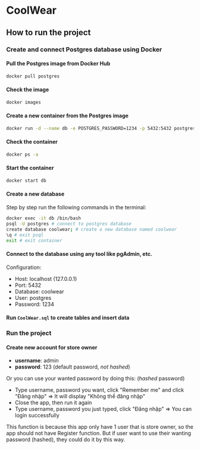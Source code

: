 # CoolWear

## How to run the project

### Create and connect Postgres database using Docker

#### Pull the Postgres image from Docker Hub

```bash
docker pull postgres
```

#### Check the image

```bash
docker images
```

#### Create a new container from the Postgres image

```bash
docker run -d --name db -e POSTGRES_PASSWORD=1234 -p 5432:5432 postgres
```

#### Check the container

```bash
docker ps -a
```

#### Start the container

```bash
docker start db
```

#### Create a new database

Step by step run the following commands in the terminal:

```bash
docker exec -it db /bin/bash
psql -U postgres # connect to postgres database
create database coolwear; # create a new database named coolwear
\q # exit psql
exit # exit container
```

#### Connect to the database using any tool like pgAdmin, etc.

Configuration:

- Host: localhost (127.0.0.1)
- Port: 5432
- Database: coolwear
- User: postgres
- Password: 1234

#### Run `CoolWear.sql` to create tables and insert data

### Run the project

#### Create new account for store owner

- **username**: admin
- **password**: 123 (default password, _not hashed_)

Or you can use your wanted password by doing this: (_hashed_ password)

- Type username, password you want, click "Remember me" and click "Đăng nhập"
  => It will display "Không thể đăng nhập"
- Close the app, then run it again
- Type username, password you just typed, click "Đăng nhập"
  => You can login successfully

This function is because this app only have 1 user that is store owner, so the app should not have Register function. But if user want to use their wanting password (hashed), they could do it by this way.
